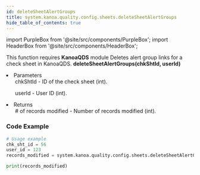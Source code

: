```yaml
---
id: deleteSheetAlertGroups
title: system.kanoa.quality.config.sheets.deleteSheetAlertGroups
hide_table_of_contents: true
---
```


import PurpleBox from '@site/src/components/PurpleBox';
import HeaderBox from '@site/src/components/HeaderBox';

<PurpleBox>This function requires <b>KanoaQDS</b> module</PurpleBox>
<HeaderBox header="Description">Deletes alert group links for a check sheet in KanoaQDS.</HeaderBox>
<HeaderBox header="Syntax">
    <b>deleteSheetAlertGroups(chkShtId, userId)</b>
    <li> Parameters <br />
        <ul>chkShtId - ID of the check sheet (int).</ul>
        <ul>userId - User ID (int).</ul>
    </li>
    <li> Returns <br />
        <ul># of records modified - Number of records modified (int).</ul>
    </li>
</HeaderBox>

### Code Example
```python
# Usage example
chk_sht_id = 56
user_id = 123
records_modified = system.kanoa.quality.config.sheets.deleteSheetAlertGroups(chkShtId=chk_sht_id, userId=user_id)

print(records_modified)

